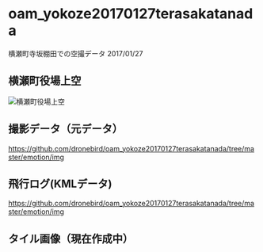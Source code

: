 # oam_yokoze20170127terasakatanada
横瀬町寺坂棚田での空撮データ 2017/01/27

## 横瀬町役場上空
![横瀬町役場上空](https://github.com/dronebird/oam_yokoze20170127terasakatanada/blob/master/emotion/img/DSC03673.JPG?raw=true)

## 撮影データ（元データ）
https://github.com/dronebird/oam_yokoze20170127terasakatanada/tree/master/emotion/img

## 飛行ログ(KMLデータ)
https://github.com/dronebird/oam_yokoze20170127terasakatanada/tree/master/emotion/img

## タイル画像（現在作成中）
